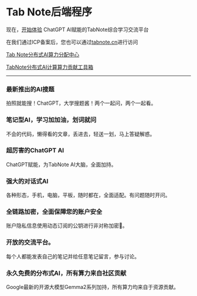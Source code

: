 # Tab Note后端程序

现在，[开始体验](http://101.42.31.139/) ChatGPT AI赋能的TabNote综合学习交流平台

在我们通过ICP备案后，您也可以通过[tabnote.cn](tabnote.cn)进行访问

[Tab Note分布式AI算力分配中心](https://github.com/Huang-Ifei/AIDistributedCenter)

[TabNote分布式AI计算算力贡献工具箱](https://github.com/Huang-Ifei/AIDistributedProcessKit)
 
********************

### 最新推出的AI搜题
拍照就能搜！ChatGPT，大学搜题酱！两个一起问，两个一起看。
### 笔记型AI，学习加加油，划词就问
不会的代码，懒得看的文章，丢进去，轻送一划，马上答疑解惑。
### 超厉害的ChatGPT AI
ChatGPT赋能，为TabNote AI大脑，全面加持。
### 强大的对话式AI
各种形态，手机，电脑，平板，随时都在，全面适配。有问题随时开问。
### 全链路加密，全面保障您的账户安全
账户隐私信息使用动态订阅的公钥进行非对称加密🔐。
### 开放的交流平台。
每个人都能发表自己的笔记并给任意笔记留言，参与讨论。
### 永久免费的分布式AI，所有算力来自社区贡献
Google最新的开源大模型Gemma2系列加持，所有算力均来自于资源贡献。
